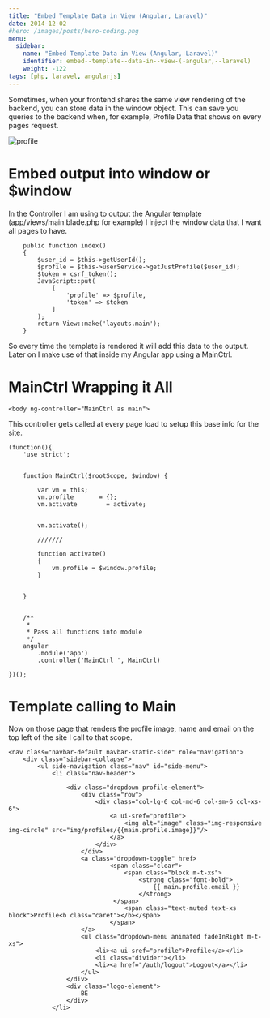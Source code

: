 ```yaml
---
title: "Embed Template Data in View (Angular, Laravel)"
date: 2014-12-02
#hero: /images/posts/hero-coding.png
menu:
  sidebar:
    name: "Embed Template Data in View (Angular, Laravel)"
    identifier: embed--template--data-in--view-(-angular,--laravel)
    weight: -122
tags: [php, laravel, angularjs]
---
```


Sometimes, when your frontend shares the same view rendering of the backend, you can store data in the window object. This can save you queries to the backend when, for example, Profile Data that shows on every pages request.

![profile](https://dl.dropboxusercontent.com/s/app0y31xxi3uk80/profile_example.png?dl=0)

# Embed output into window or $window

In the Controller I am using to output the Angular template (app/views/main.blade.php for example) I inject the window data that I want all pages to have.

~~~
	public function index()
	{
        $user_id = $this->getUserId();
        $profile = $this->userService->getJustProfile($user_id);
        $token = csrf_token();
        JavaScript::put(
            [
                'profile' => $profile,
                'token' => $token
            ]
        );
		return View::make('layouts.main');
	}
~~~

So every time the template is rendered it will add this data to the output. Later on I make use of that inside my Angular app using a MainCtrl.

# MainCtrl Wrapping it All

~~~
<body ng-controller="MainCtrl as main">
~~~

This controller gets called at every page load to setup this base info for the site.

~~~
(function(){
    'use strict';


    function MainCtrl($rootScope, $window) {

        var vm = this;
        vm.profile       = {};
        vm.activate        = activate;


        vm.activate();

        ///////

        function activate()
        {
            vm.profile = $window.profile;
        }


    }


    /**
     *
     * Pass all functions into module
     */
    angular
        .module('app')
        .controller('MainCtrl ', MainCtrl)

})();
~~~

# Template calling to Main

Now on those page that renders the profile image, name and email on the top left of the site I call to that scope.

~~~
<nav class="navbar-default navbar-static-side" role="navigation">
    <div class="sidebar-collapse">
        <ul side-navigation class="nav" id="side-menu">
            <li class="nav-header">

                <div class="dropdown profile-element">
                    <div class="row">
                        <div class="col-lg-6 col-md-6 col-sm-6 col-xs-6">
                            <a ui-sref="profile">
                                <img alt="image" class="img-responsive img-circle" src="img/profiles/{{main.profile.image}}"/>
                            </a>
                        </div>
                    </div>
                    <a class="dropdown-toggle" href>
                            <span class="clear">
                                <span class="block m-t-xs">
                                    <strong class="font-bold">
                                        {{ main.profile.email }}
                                    </strong>
                             </span>
                                <span class="text-muted text-xs block">Profile<b class="caret"></b></span>
                            </span>
                    </a>
                    <ul class="dropdown-menu animated fadeInRight m-t-xs">
                        <li><a ui-sref="profile">Profile</a></li>
                        <li class="divider"></li>
                        <li><a href="/auth/logout">Logout</a></li>
                    </ul>
                </div>
                <div class="logo-element">
                    BE
                </div>
            </li>
~~~